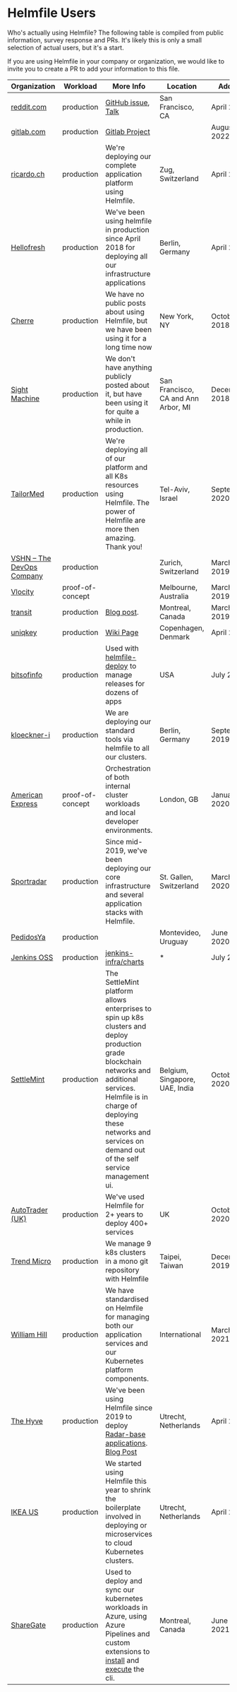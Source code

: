 # Helmfile Users

Who's actually using Helmfile? The following table is compiled from public information, survey response and PRs. It's
likely this is only a small selection of actual users, but it's a start.

If you are using Helmfile in your company or organization, we would like to invite you to create a PR to add your
information to this file.

<!-- TABLE_START -->
| Organization | Workload | More Info | Location | Added |
|---|---|---|---|---|
| [reddit.com](https://www.reddit.com/) | production | [GitHub issue](https://github.com/roboll/helmfile/issues/96#issue-312012249), [Talk](https://www.slideshare.net/GregoryTaylor11/helm-at-reddit-from-local-dev-staging-to-production) | San Francisco, CA | April 2018 |
| [gitlab.com](https://gitlab.com/) | production | [Gitlab Project](https://gitlab.com/gitlab-com/gl-infra/k8s-workloads/gitlab-com/-/tree/master) | | August 2022 |
| [ricardo.ch](https://www.ricardo.ch/) | production | We're deploying our complete application platform using Helmfile. | Zug, Switzerland | April 2018 |
| [Hellofresh](https://engineering.hellofresh.com/) | production | We've been using helmfile in production since April 2018 for deploying all our infrastructure applications | Berlin, Germany | April 2018 |
| [Cherre](https://cherre.com/) | production | We have no public posts about using Helmfile, but we have been using it for a long time now | New York, NY | October 2018 |
| [Sight Machine](https://sightmachine.com/) | production | We don't have anything publicly posted about it, but have been using it for quite a while in production. | San Francisco, CA and Ann Arbor, MI | December 2018 |
| [TailorMed](https://tailormed.co/) | production | We're deploying all of our platform and all K8s resources using Helmfile. The power of Helmfile are more then amazing. Thank you! | Tel-Aviv, Israel | September 2020 |
| [VSHN – The DevOps Company](https://vshn.ch) | production	| | Zurich, Switzerland | March 2019 |
| [Vlocity](https://vlocity.com/) | proof-of-concept | | Melbourne, Australia | March 2019 |
| [transit](https://transit.app/) | production | [Blog post](https://medium.com/@naseem_60378/helmfile-its-like-a-helm-for-your-helm-74a908581599). | Montreal, Canada | March 2019 |
| [uniqkey](https://uniqkey.eu/) | production | [Wiki Page](https://ocd-scm.github.io/ocd-meta/) | Copenhagen, Denmark | April 2019 |
| [bitsofinfo](https://github.com/bitsofinfo/helmfile-deploy) | production | Used with [helmfile-deploy](https://github.com/bitsofinfo/helmfile-deploy) to manage releases for dozens of apps | USA | July 2019 |
| [kloeckner-i](https://www.kloeckner-i.com/) | production | We are deploying our standard tools via helmfile to all our clusters.  | Berlin, Germany | September 2019 |
| [American Express](https://www.americanexpress.com) | proof-of-concept | Orchestration of both internal cluster workloads and local developer environments. | London, GB | January 2020 |
| [Sportradar](https://www.sportradar.com) | production | Since mid-2019, we've been deploying our core infrastructure and several application stacks with Helmfile. | St. Gallen, Switzerland | March 2020 |
| [PedidosYa](https://www.pedidosya.com) | production | | Montevideo, Uruguay | June 2020 |
| [Jenkins OSS](https://jenkins.io) | production | [jenkins-infra/charts](https://github.com/jenkins-infra/charts) | * | July 2020 |
| [SettleMint](https://settlemint.com) | production | The SettleMint platform allows enterprises to spin up k8s clusters and deploy production grade blockchain networks and additional services. Helmfile is in charge of deploying these networks and services on demand out of the self service management ui. | Belgium, Singapore, UAE, India | October 2020 |
| [AutoTrader (UK)](https://www.autotrader.co.uk) | production | We've used Helmfile for 2+ years to deploy 400+ services | UK | October 2020 |
| [Trend Micro](https://www.trendmicro.com) | production | We manage 9 k8s clusters in a mono git repository with Helmfile | Taipei, Taiwan |  December 2019 |
| [William Hill](https://www.williamhill.com) | production | We have standardised on Helmfile for managing both our application services and our Kubernetes platform components. | International |  March 2021 |
| [The Hyve](https://www.thehyve.nl) | production | We've been using Helmfile since 2019 to deploy [Radar-base applications](https://github.com/RADAR-base/RADAR-Kubernetes). [Blog Post](https://www.thehyve.nl/articles/kubernetes-added-to-radar-base) | Utrecht, Netherlands |  April 2021 |
| [IKEA US](https://www.ikea.com) | production | We started using Helmfile this year to shrink the boilerplate involved in deploying or microservices to cloud Kubernetes clusters. | Utrecht, Netherlands |  April 2021 |
| [ShareGate](https://www.sharegate.com) | production | Used to deploy and sync our kubernetes workloads in Azure, using Azure Pipelines and custom extensions to [install](https://marketplace.visualstudio.com/items?itemName=GSoft.HelmfileInstaller) and [execute](https://marketplace.visualstudio.com/items?itemName=GSoft.HelmfileRunner) the cli. | Montreal, Canada |  June 2021 |
<!-- TABLE_END -->
